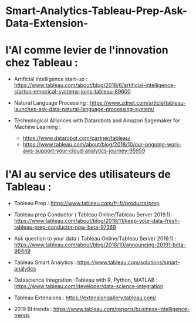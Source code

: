 # Smart-Analytics-Tableau-Prep-Ask-Data-Extension-

# l'AI comme levier de l'innovation chez Tableau : 


- Artificial Intelligence start-up : 
https://www.tableau.com/about/blog/2018/6/artificial-intelligence-startup-empirical-systems-joins-tableau-89600

- Natural Language Processing : 
https://www.zdnet.com/article/tableau-launches-ask-data-natural-language-processing-system/

- Technological Alliances with Datarobots and Amazon Sagemaker for Machine Learning : 
    - https://www.datarobot.com/partner/tableau/
    - https://www.tableau.com/about/blog/2018/10/our-ongoing-work-aws-support-your-cloud-analytics-journey-95959


# l'AI au service des utilisateurs de Tableau : 

- Tableau Prep : 
https://www.tableau.com/fr-fr/products/prep

- Tableau prep Conductor ( Tableau Online/Tableau Server 2019.1): 
https://www.tableau.com/about/blog/2018/11/keep-your-data-fresh-tableau-prep-conductor-now-beta-97369

- Ask question to your data ( Tableau Online/Tableau Server 2019.1) : 
https://www.tableau.com/about/blog/2018/10/announcing-20191-beta-96449

- Tableau Smart Analytics : 
https://www.tableau.com/solutions/smart-analytics

- Datascience Integration -Tableau with R, Python, MATLAB : 
https://www.tableau.com/developer/data-science-integration

- Tableau Extensions : 
https://extensiongallery.tableau.com/

- 2019 BI trends : 
https://www.tableau.com/reports/business-intelligence-trends




